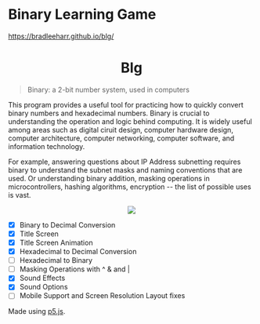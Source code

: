 # Binary Learning Game
https://bradleeharr.github.io/blg/
  <h1 align="center"> Blg </h1>
  
  >Binary: a 2-bit number system, used in computers

This program provides a useful tool for practicing how to quickly convert binary numbers and hexadecimal numbers.
Binary is crucial to understanding the operation and logic behind computing. It is widely useful among areas such as digital ciruit design, computer hardware design, computer architecture, computer networking, computer software, and information technology. 

For example, answering questions about IP Address subnetting requires binary to understand the subnet masks and naming conventions that are used. 
Or understanding binary addition, masking operations in microcontrollers, hashing algorithms, encryption -- the list of possible uses is vast.



<p align="center"> 

  <img src="https://github.com/bradleeharr/blg/assets/56418392/1656bd4a-a7fa-47b7-8cdb-5f669ebc7b33">

</p>

- [x] Binary to Decimal Conversion
- [x] Title Screen
- [x] Title Screen Animation
- [x] Hexadecimal to Decimal Conversion
- [ ] Hexadecimal to Binary
- [ ] Masking Operations with ^ & and |
- [x] Sound Effects
- [x] Sound Options
- [ ] Mobile Support and Screen Resolution Layout fixes

Made using [p5.js](https://p5js.org/).
